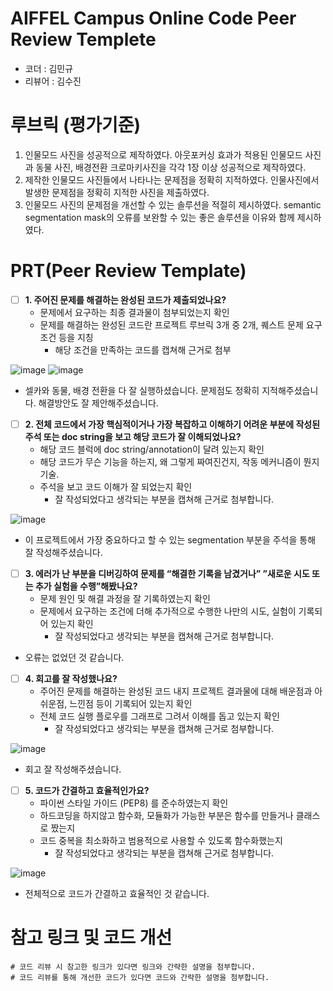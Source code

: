 # AIFFEL Campus Online Code Peer Review Templete
- 코더 : 김민규
- 리뷰어 : 김수진
# 루브릭 (평가기준)

1. 인물모드 사진을 성공적으로 제작하였다.	아웃포커싱 효과가 적용된 인물모드 사진과 동물 사진, 배경전환 크로마키사진을 각각 1장 이상 성공적으로 제작하였다.
2. 제작한 인물모드 사진들에서 나타나는 문제점을 정확히 지적하였다.	인물사진에서 발생한 문제점을 정확히 지적한 사진을 제출하였다.
3. 인물모드 사진의 문제점을 개선할 수 있는 솔루션을 적절히 제시하였다.	semantic segmentation mask의 오류를 보완할 수 있는 좋은 솔루션을 이유와 함께 제시하였다.



# PRT(Peer Review Template)
- [ ]  **1. 주어진 문제를 해결하는 완성된 코드가 제출되었나요?**
    - 문제에서 요구하는 최종 결과물이 첨부되었는지 확인
    - 문제를 해결하는 완성된 코드란 프로젝트 루브릭 3개 중 2개, 
    퀘스트 문제 요구조건 등을 지칭
        - 해당 조건을 만족하는 코드를 캡쳐해 근거로 첨부

![image](https://github.com/sujin7822/Exploartion/assets/122075306/f6031a31-2c53-4e18-9e7b-d087c29cc03e)
![image](https://github.com/sujin7822/Exploartion/assets/122075306/49b4e135-91db-43cf-b0f4-392b355c2ee2)

- 셀카와 동물, 배경 전환을 다 잘 실행하셨습니다. 문제점도 정확히 지적해주셨습니다. 해결방안도 잘 제안해주셨습니다.
  
    
- [ ]  **2. 전체 코드에서 가장 핵심적이거나 가장 복잡하고 이해하기 어려운 부분에 작성된 
주석 또는 doc string을 보고 해당 코드가 잘 이해되었나요?**
    - 해당 코드 블럭에 doc string/annotation이 달려 있는지 확인
    - 해당 코드가 무슨 기능을 하는지, 왜 그렇게 짜여진건지, 작동 메커니즘이 뭔지 기술.
    - 주석을 보고 코드 이해가 잘 되었는지 확인
        - 잘 작성되었다고 생각되는 부분을 캡쳐해 근거로 첨부합니다.

![image](https://github.com/sujin7822/Exploartion/assets/122075306/b64659fe-4f61-4166-ab5e-4eb287dc23bd)

- 이 프로젝트에서 가장 중요하다고 할 수 있는 segmentation 부분을 주석을 통해 잘 작성해주셨습니다.
  
        
- [ ]  **3. 에러가 난 부분을 디버깅하여 문제를 “해결한 기록을 남겼거나” 
”새로운 시도 또는 추가 실험을 수행”해봤나요?**
    - 문제 원인 및 해결 과정을 잘 기록하였는지 확인
    - 문제에서 요구하는 조건에 더해 추가적으로 수행한 나만의 시도, 
    실험이 기록되어 있는지 확인
        - 잘 작성되었다고 생각되는 부분을 캡쳐해 근거로 첨부합니다.

- 오류는 없었던 것 같습니다.

        
- [ ]  **4. 회고를 잘 작성했나요?**
    - 주어진 문제를 해결하는 완성된 코드 내지 프로젝트 결과물에 대해
    배운점과 아쉬운점, 느낀점 등이 기록되어 있는지 확인
    - 전체 코드 실행 플로우를 그래프로 그려서 이해를 돕고 있는지 확인
        - 잘 작성되었다고 생각되는 부분을 캡쳐해 근거로 첨부합니다.

![image](https://github.com/sujin7822/Exploartion/assets/122075306/36870840-a39a-448b-a17d-17f255e92e84)

- 회고 잘 작성해주셨습니다.

        
- [ ]  **5. 코드가 간결하고 효율적인가요?**
    - 파이썬 스타일 가이드 (PEP8) 를 준수하였는지 확인
    - 하드코딩을 하지않고 함수화, 모듈화가 가능한 부분은 함수를 만들거나 클래스로 짰는지
    - 코드 중복을 최소화하고 범용적으로 사용할 수 있도록 함수화했는지
        - 잘 작성되었다고 생각되는 부분을 캡쳐해 근거로 첨부합니다.

![image](https://github.com/sujin7822/Exploartion/assets/122075306/73a72265-47a8-47a8-89eb-2903d9d13236)

- 전체적으로 코드가 간결하고 효율적인 것 같습니다.

# 참고 링크 및 코드 개선
```
# 코드 리뷰 시 참고한 링크가 있다면 링크와 간략한 설명을 첨부합니다.
# 코드 리뷰를 통해 개선한 코드가 있다면 코드와 간략한 설명을 첨부합니다.
```
